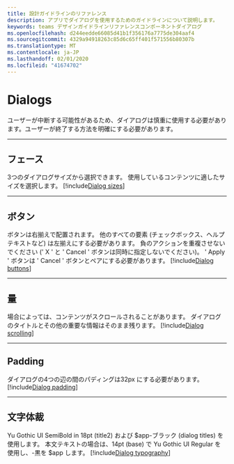 ```yaml
---
title: 設計ガイドラインのリファレンス
description: アプリでダイアログを使用するためのガイドラインについて説明します。
keywords: teams デザインガイドラインリファレンスコンポーネントダイアログ
ms.openlocfilehash: d244eedde66085d41b1f356176a7775de304aaf4
ms.sourcegitcommit: 4329a94918263c85d6c65ff401f571556b80307b
ms.translationtype: MT
ms.contentlocale: ja-JP
ms.lasthandoff: 02/01/2020
ms.locfileid: "41674702"
---
```

# <a name="dialogs"></a>Dialogs

ユーザーが中断する可能性があるため、ダイアログは慎重に使用する必要があります。ユーザーが終了する方法を明確にする必要があります。

---

## <a name="sizes"></a>フェース

3つのダイアログサイズから選択できます。 使用しているコンテンツに適したサイズを選択します。
[!include[Dialog sizes](~/includes/design/dialogs-image-sizes.html)]

---

## <a name="buttons"></a>ボタン

ボタンは右揃えで配置されます。
他のすべての要素 (チェックボックス、ヘルプテキストなど) は左揃えにする必要があります。
負のアクションを重複させないでください (' X ' と ' Cancel ' ボタンは同時に指定しないでください)。
' Apply ' ボタンは ' Cancel ' ボタンとペアにする必要があります。
[!include[Dialog buttons](~/includes/design/dialogs-image-buttons.html)]

---

## <a name="scrolling"></a>量

場合によっては、コンテンツがスクロールされることがあります。 ダイアログのタイトルとその他の重要な情報はそのまま残ります。
[!include[Dialog scrolling](~/includes/design/dialogs-image-scrolling.html)]

---

## <a name="padding"></a>Padding

ダイアログの4つの辺の間のパディングは32px にする必要があります。
[!include[Dialog padding](~/includes/design/dialogs-image-padding.html)]

---

## <a name="typography"></a>文字体裁

Yu Gothic UI SemiBold in 18pt (title2) および $app-ブラック (dialog titles) を使用します。 本文テキストの場合は、14pt (base) で Yu Gothic UI Regular を使用し、-黒を $app します。
[!include[Dialog typography](~/includes/design/dialogs-image-typography.html)]